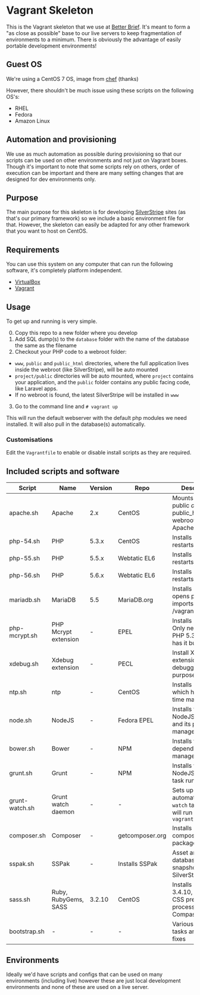 Vagrant Skeleton
======================

This is the Vagrant skeleton that we use at [Better Brief](http://betterbrief.co.uk). It's meant to form a "as close as possible" base to our live servers to keep fragmentation of environments to a minimum. There is obviously the advantage of easily portable development environments!

## Guest OS

We're using a CentOS 7 OS, image from [chef](https://vagrantcloud.com/chef/boxes/centos-7.0) (thanks)

However, there shouldn't be much issue using these scripts on the following OS's:
- RHEL
- Fedora
- Amazon Linux

## Automation and provisioning

We use as much automation as possible during provisioning so that our scripts can be used on other environments and not just on Vagrant boxes. Though it's important to note that some scripts rely on others, order of execution can be important and there are many setting changes that are designed for dev environments only.

## Purpose

The main purpose for this skeleton is for developing [SilverStripe](http://silverstripe.org) sites (as that's our primary framework) so we include a basic environment file for that. However, the skeleton can easily be adapted for any other framework that you want to host on CentOS.

## Requirements

You can use this system on any computer that can run the following software, it's completely platform independent.

- [VirtualBox](http://www.virtualbox.org/wiki/Downloads)
- [Vagrant](http://www.vagrantup.com/downloads)

## Usage

To get up and running is very simple.

0. Copy this repo to a new folder where you develop
1. Add SQL dump(s) to the `database` folder with the name of the database the same as the filename
2. Checkout your PHP code to a webroot folder:
  * `www`, `public` and `public_html` directories, where the full application lives inside the webroot (like SilverStripe), will be auto mounted
  * `project/public` directories will be auto mounted, where `project` contains your application, and the `public` folder contains any public facing code, like Laravel apps.
  * If no webroot is found, the latest SilverStripe will be installed in `www`
3. Go to the command line and `# vagrant up`

This will run the default webserver with the default php modules we need installed. It will also pull in the database(s) automatically.

### Customisations

Edit the `Vagrantfile` to enable or disable install scripts as they are required.

## Included scripts and software

|Script               |Name|Version|Repo|Description|
|---------------------|--------|-------|----|-----------|
|apache.sh            |Apache             |2.x|CentOS|Mounts the www, public _or_ public_html dir to webroot, installs Apache
|php-54.sh            |PHP                |5.3.x|CentOS|Installs PHP 5.4, restarts Apache
|php-55.sh            |PHP                |5.5.x|Webtatic EL6|Installs PHP 5.5, restarts Apache
|php-56.sh            |PHP                |5.6.x|Webtatic EL6|Installs PHP 5.6, restarts Apache
|mariadb.sh           |MariaDB            |5.5|MariaDB.org|Installs MariaDB, opens port 3306, imports dumps in /vagrant/database
|php-mcrypt.sh        |PHP Mcrypt extension|-|EPEL|Installs Mcrypt. Only needed for PHP 5.3.x as 5.5 has it built-in.
|xdebug.sh 		      |Xdebug extension   |-|PECL|Install Xdebug extension for debugging purposes.
|ntp.sh               |ntp|-|CentOS|Installs NTP which handles time management
|node.sh              |NodeJS|-|Fedora EPEL|Installs the NodeJS language and its package manager, NPM
|bower.sh             |Bower|-|NPM|Installs the Bower dependency manager
|grunt.sh             |Grunt|-|NPM|Installs the NodeJS based task runner, grunt.
|grunt-watch.sh       |Grunt watch daemon|-|-|Sets up an automatic `grunt watch` task that will run on `vagrant up`
|composer.sh          |Composer|-|getcomposer.org|Installs PHP's composer package manager
|sspak.sh         	  |SSPak|-|Installs SSPak|Asset and database snapshot tool for SilverStripe ([link](//github.com/silverstripe/sspak))
|sass.sh              |Ruby, RubyGems, SASS|3.2.10|CentOS|Installs SASS 3.4.10, a handy CSS pre processor, and Compass 1.0.3
|bootstrap.sh         |-|-|-|Various bootstrap tasks and snag fixes

## Environments

Ideally we'd have scripts and configs that can be used on many environments (including live) however these are just local development environments and none of these are used on a live server.
